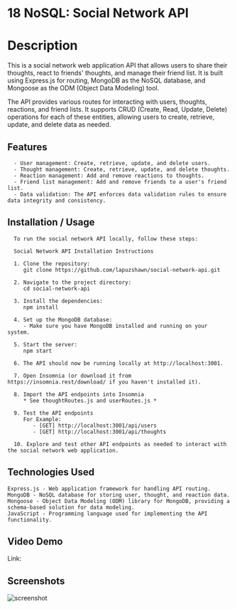 # 18 NoSQL: Social Network API

# Description

This is a social network web application API that allows users to share their thoughts, react to friends' thoughts, and manage their friend list. 
It is built using Express.js for routing, MongoDB as the NoSQL database, and Mongoose as the ODM (Object Data Modeling) tool.

The API provides various routes for interacting with users, thoughts, reactions, and friend lists. 
It supports CRUD (Create, Read, Update, Delete) operations for each of these entities, allowing users to create, retrieve, update, and delete data as needed.



## Features

      - User management: Create, retrieve, update, and delete users.
      - Thought management: Create, retrieve, update, and delete thoughts.
      - Reaction management: Add and remove reactions to thoughts.
      - Friend list management: Add and remove friends to a user's friend list.
      - Data validation: The API enforces data validation rules to ensure data integrity and consistency.

## Installation / Usage

      To run the social network API locally, follow these steps:

      Social Network API Installation Instructions

      1. Clone the repository:
         git clone https://github.com/lapuzshawn/social-network-api.git

      2. Navigate to the project directory:
         cd social-network-api

      3. Install the dependencies:
         npm install

      4. Set up the MongoDB database:
         - Make sure you have MongoDB installed and running on your system.

      5. Start the server:
         npm start

      6. The API should now be running locally at http://localhost:3001.

      7. Open Insomnia (or download it from https://insomnia.rest/download/ if you haven't installed it).

      8. Import the API endpoints into Insomnia
         * See thoughtRoutes.js and userRoutes.js *

      9. Test the API endpoints 
         For Example:
            - [GET] http://localhost:3001/api/users
            - [GET] http://localhost:3001/api/thoughts

      10. Explore and test other API endpoints as needed to interact with the social network web application.

## Technologies Used
    Express.js - Web application framework for handling API routing.
    MongoDB - NoSQL database for storing user, thought, and reaction data.
    Mongoose - Object Data Modeling (ODM) library for MongoDB, providing a schema-based solution for data modeling.
    JavaScript - Programming language used for implementing the API functionality.


## Video Demo

Link: 

## Screenshots

![screenshot](Assets/screenshot.png)
